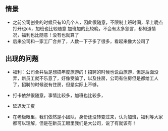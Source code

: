 ## 情景
* 之前公司创业的时候只有10几个人，因此很随意，不限制上班时间，早上晚点打开也ok，加班也比较随意 加班加的比较晚，不会有太多怨言，都知道情况，福利也比随意！没有也就算了
* 后来公司和一家工厂合并了，人数一下子多了很多，看起来像大公司了

## 出现的问题
* 福利：公司合并后是想搞年度旅游的！招聘的时候也说由旅游，但是后面没弄，新员工就不乐意了，好像受骗了，以及住房，公司有住房但是都给工人了，招聘的时候说有住房，但是实际上不够，
* 打卡依然很随意，事情比较多，加班也比较多，
* 延迟发工资

* 在老板眼里，我们依然是小团队，身份还没转变过来，认为加班，福利等大家都可以理解，但是在新员工眼里我们是大公司，说了有就该有！
